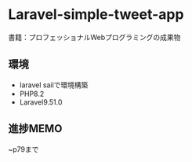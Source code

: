 # Laravel-simple-tweet-app
書籍：プロフェッショナルWebプログラミングの成果物

## 環境
- laravel sailで環境構築
- PHP8.2
- Laravel9.51.0

## 進捗MEMO
~p79まで
